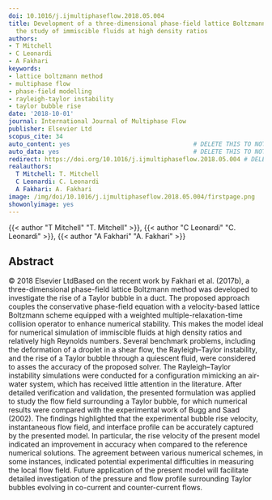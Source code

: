 ```yaml
---
doi: 10.1016/j.ijmultiphaseflow.2018.05.004
title: Development of a three-dimensional phase-field lattice Boltzmann method for
  the study of immiscible fluids at high density ratios
authors:
- T Mitchell
- C Leonardi
- A Fakhari
keywords:
- lattice boltzmann method
- multiphase flow
- phase-field modelling
- rayleigh-taylor instability
- taylor bubble rise
date: '2018-10-01'
journal: International Journal of Multiphase Flow
publisher: Elsevier Ltd
scopus_cite: 34
auto_content: yes                                  # DELETE THIS TO NOT AUTO GENERATE CONTENT
auto_data: yes                                     # DELETE THIS TO NOT AUTO GENERATE METADATA
redirect: https://doi.org/10.1016/j.ijmultiphaseflow.2018.05.004 # DELETE THIS TO NOT REDIRECT
realauthors:
  T Mitchell: T. Mitchell
  C Leonardi: C. Leonardi
  A Fakhari: A. Fakhari
image: /img/doi/10.1016/j.ijmultiphaseflow.2018.05.004/firstpage.png
showonlyimage: yes
---
```

{{< author "T Mitchell" "T. Mitchell" >}}, {{< author "C Leonardi" "C. Leonardi" >}}, {{< author "A Fakhari" "A. Fakhari" >}}

## Abstract
© 2018 Elsevier LtdBased on the recent work by Fakhari et al. (2017b), a three-dimensional phase-field lattice Boltzmann method was developed to investigate the rise of a Taylor bubble in a duct. The proposed approach couples the conservative phase-field equation with a velocity-based lattice Boltzmann scheme equipped with a weighted multiple-relaxation-time collision operator to enhance numerical stability. This makes the model ideal for numerical simulation of immiscible fluids at high density ratios and relatively high Reynolds numbers. Several benchmark problems, including the deformation of a droplet in a shear flow, the Rayleigh–Taylor instability, and the rise of a Taylor bubble through a quiescent fluid, were considered to asses the accuracy of the proposed solver. The Rayleigh–Taylor instability simulations were conducted for a configuration mimicking an air-water system, which has received little attention in the literature. After detailed verification and validation, the presented formulation was applied to study the flow field surrounding a Taylor bubble, for which numerical results were compared with the experimental work of Bugg and Saad (2002). The findings highlighted that the experimental bubble rise velocity, instantaneous flow field, and interface profile can be accurately captured by the presented model. In particular, the rise velocity of the present model indicated an improvement in accuracy when compared to the reference numerical solutions. The agreement between various numerical schemes, in some instances, indicated potential experimental difficulties in measuring the local flow field. Future application of the present model will facilitate detailed investigation of the pressure and flow profile surrounding Taylor bubbles evolving in co-current and counter-current flows.

